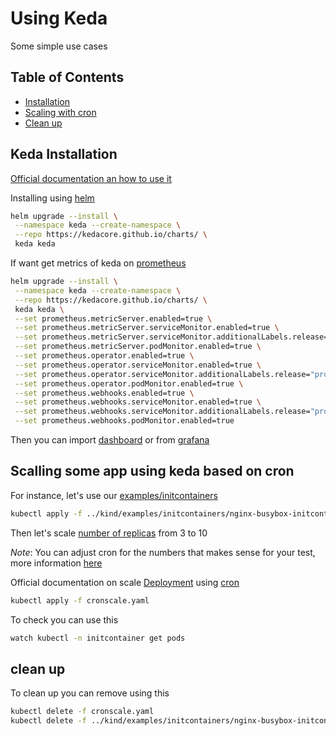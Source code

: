 # Using Keda

Some simple use cases

## Table of Contents

- [Installation](#keda-installation)
- [Scaling with cron](#scalling-some-app-using-keda-based-on-cron)
- [Clean up](#clean-up)

## Keda Installation

[Official documentation an how to use it](https://keda.sh/)

Installing using [helm](https://helm.sh/)

```bash
helm upgrade --install \
 --namespace keda --create-namespace \
 --repo https://kedacore.github.io/charts/ \
 keda keda
```

If want get metrics of keda on [prometheus](https://keda.sh/docs/2.16/integrations/prometheus/)

```bash
helm upgrade --install \
 --namespace keda --create-namespace \
 --repo https://kedacore.github.io/charts/ \
 keda keda \
 --set prometheus.metricServer.enabled=true \
 --set prometheus.metricServer.serviceMonitor.enabled=true \
 --set prometheus.metricServer.serviceMonitor.additionalLabels.release="prometheus-stack" \
 --set prometheus.metricServer.podMonitor.enabled=true \
 --set prometheus.operator.enabled=true \
 --set prometheus.operator.serviceMonitor.enabled=true \
 --set prometheus.operator.serviceMonitor.additionalLabels.release="prometheus-stack" \
 --set prometheus.operator.podMonitor.enabled=true \
 --set prometheus.webhooks.enabled=true \
 --set prometheus.webhooks.serviceMonitor.enabled=true \
 --set prometheus.webhooks.serviceMonitor.additionalLabels.release="prometheus-stack" \
 --set prometheus.webhooks.podMonitor.enabled=true
```

Then you can import [dashboard](https://github.com/kedacore/keda/blob/main/config/grafana/keda-dashboard.json) or from [grafana](https://grafana.com/grafana/dashboards/22111-keda-operator/)

## Scalling some app using keda based on cron

For instance, let's use our [examples/initcontainers](../kind/examples/initcontainers/README.md)

```bash
kubectl apply -f ../kind/examples/initcontainers/nginx-busybox-initcontainer.yaml
```

Then let's scale [number of replicas](cronscale.yaml) from 3 to 10

*Note*: You can adjust cron for the numbers that makes sense for your test, more information [here](https://crontab.guru/)

Official documentation on scale [Deployment](https://keda.sh/docs/1.5/concepts/scaling-deployments/) using [cron](https://keda.sh/docs/2.16/scalers/cron/)

```bash
kubectl apply -f cronscale.yaml
```

To check you can use this

```bash
watch kubectl -n initcontainer get pods
```

## clean up

To clean up you can remove using this

```bash
kubectl delete -f cronscale.yaml
kubectl delete -f ../kind/examples/initcontainers/nginx-busybox-initcontainer.yaml
```

